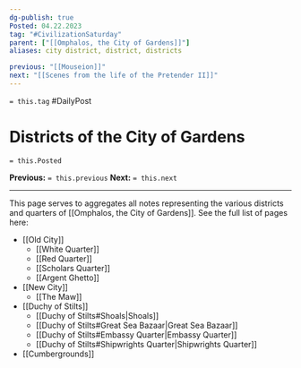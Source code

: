 ```yaml
---
dg-publish: true
Posted: 04.22.2023
tag: "#CivilizationSaturday"
parent: ["[[Omphalos, the City of Gardens]]"]
aliases: city district, district, districts

previous: "[[Mouseion]]"
next: "[[Scenes from the life of the Pretender II]]"
---
```

`= this.tag` #DailyPost 
# Districts of the City of Gardens
`= this.Posted`

**Previous:** `= this.previous`
**Next:** `= this.next`

---

This page serves to aggregates all notes representing the various districts and quarters of [[Omphalos, the City of Gardens]]. See the full list of pages here:

- [[Old City]]
    - [[White Quarter]]
    - [[Red Quarter]]
    - [[Scholars Quarter]]
    - [[Argent Ghetto]]
- [[New City]]
    - [[The Maw]]
- [[Duchy of Stilts]]
    - [[Duchy of Stilts#Shoals|Shoals]]
    - [[Duchy of Stilts#Great Sea Bazaar|Great Sea Bazaar]]
    - [[Duchy of Stilts#Embassy Quarter|Embassy Quarter]]
    - [[Duchy of Stilts#Shipwrights Quarter|Shipwrights Quarter]]
- [[Cumbergrounds]]
